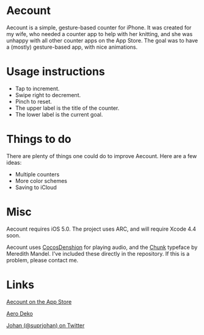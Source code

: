 Aecount
=======

Aecount is a simple, gesture-based counter for iPhone. It was created for my wife, who needed a counter app to help with her knitting, and she was unhappy with all other counter apps on the App Store. The goal was to have a (mostly) gesture-based app, with nice animations.

Usage instructions
==================

* Tap to increment.
* Swipe right to decrement.
* Pinch to reset.
* The upper label is the title of the counter.
* The lower label is the current goal.

Things to do
============

There are plenty of things one could do to improve Aecount. Here are a few ideas:

* Multiple counters
* More color schemes
* Saving to iCloud

Misc
====

Aecount requires iOS 5.0. The project uses ARC, and will require Xcode 4.4 soon.

Aecount uses [CocosDenshion](https://github.com/cocos2d/cocos2d-iphone) for playing audio, and the [Chunk](http://www.theleagueofmoveabletype.com/chunk) typeface by Meredith Mandel. I've included these directly in the repository. If this is a problem, please contact me.

Links
=====

[Aecount on the App Store](http://itunes.apple.com/us/app/aecount/id523414803?ls=1&mt=8)

[Aero Deko](http://aerodeko.com)

[Johan (@suprjohan) on Twitter](http://twitter.com/suprjohan)